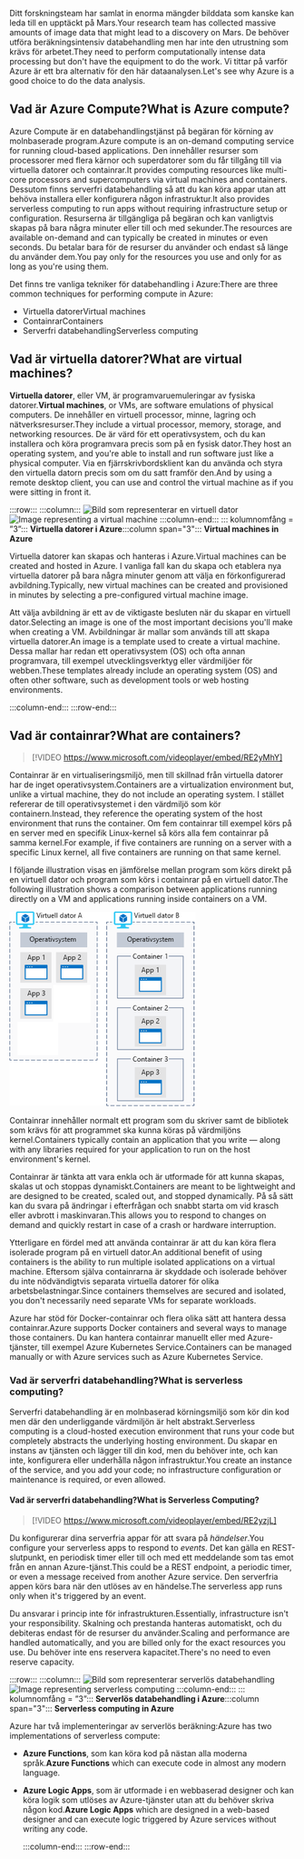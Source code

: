 <span data-ttu-id="f20c0-101">Ditt forskningsteam har samlat in enorma mängder bilddata som kanske kan leda till en upptäckt på Mars.</span><span class="sxs-lookup"><span data-stu-id="f20c0-101">Your research team has collected massive amounts of image data that might lead to a discovery on Mars.</span></span> <span data-ttu-id="f20c0-102">De behöver utföra beräkningsintensiv databehandling men har inte den utrustning som krävs för arbetet.</span><span class="sxs-lookup"><span data-stu-id="f20c0-102">They need to perform computationally intense data processing but don't have the equipment to do the work.</span></span> <span data-ttu-id="f20c0-103">Vi tittar på varför Azure är ett bra alternativ för den här dataanalysen.</span><span class="sxs-lookup"><span data-stu-id="f20c0-103">Let's see why Azure is a good choice to do the data analysis.</span></span>

## <a name="what-is-azure-compute"></a><span data-ttu-id="f20c0-104">Vad är Azure Compute?</span><span class="sxs-lookup"><span data-stu-id="f20c0-104">What is Azure compute?</span></span>
<span data-ttu-id="f20c0-105">Azure Compute är en databehandlingstjänst på begäran för körning av molnbaserade program.</span><span class="sxs-lookup"><span data-stu-id="f20c0-105">Azure compute is an on-demand computing service for running cloud-based applications.</span></span> <span data-ttu-id="f20c0-106">Den innehåller resurser som processorer med flera kärnor och superdatorer som du får tillgång till via virtuella datorer och containrar.</span><span class="sxs-lookup"><span data-stu-id="f20c0-106">It provides computing resources like multi-core processors and supercomputers via virtual machines and containers.</span></span> <span data-ttu-id="f20c0-107">Dessutom finns serverfri databehandling så att du kan köra appar utan att behöva installera eller konfigurera någon infrastruktur.</span><span class="sxs-lookup"><span data-stu-id="f20c0-107">It also provides serverless computing to run apps without requiring infrastructure setup or configuration.</span></span> <span data-ttu-id="f20c0-108">Resurserna är tillgängliga på begäran och kan vanligtvis skapas på bara några minuter eller till och med sekunder.</span><span class="sxs-lookup"><span data-stu-id="f20c0-108">The resources are available on-demand and can typically be created in minutes or even seconds.</span></span> <span data-ttu-id="f20c0-109">Du betalar bara för de resurser du använder och endast så länge du använder dem.</span><span class="sxs-lookup"><span data-stu-id="f20c0-109">You pay only for the resources you use and only for as long as you're using them.</span></span>

<span data-ttu-id="f20c0-110">Det finns tre vanliga tekniker för databehandling i Azure:</span><span class="sxs-lookup"><span data-stu-id="f20c0-110">There are three common techniques for performing compute in Azure:</span></span>

- <span data-ttu-id="f20c0-111">Virtuella datorer</span><span class="sxs-lookup"><span data-stu-id="f20c0-111">Virtual machines</span></span>
- <span data-ttu-id="f20c0-112">Containrar</span><span class="sxs-lookup"><span data-stu-id="f20c0-112">Containers</span></span>
- <span data-ttu-id="f20c0-113">Serverfri databehandling</span><span class="sxs-lookup"><span data-stu-id="f20c0-113">Serverless computing</span></span>

## <a name="what-are-virtual-machines"></a><span data-ttu-id="f20c0-114">Vad är virtuella datorer?</span><span class="sxs-lookup"><span data-stu-id="f20c0-114">What are virtual machines?</span></span>

<span data-ttu-id="f20c0-115">**Virtuella datorer**, eller VM, är programvaruemuleringar av fysiska datorer.</span><span class="sxs-lookup"><span data-stu-id="f20c0-115">**Virtual machines**, or VMs, are software emulations of physical computers.</span></span> <span data-ttu-id="f20c0-116">De innehåller en virtuell processor, minne, lagring och nätverksresurser.</span><span class="sxs-lookup"><span data-stu-id="f20c0-116">They include a virtual processor, memory, storage, and networking resources.</span></span> <span data-ttu-id="f20c0-117">De är värd för ett operativsystem, och du kan installera och köra programvara precis som på en fysisk dator.</span><span class="sxs-lookup"><span data-stu-id="f20c0-117">They host an operating system, and you're able to install and run software just like a physical computer.</span></span> <span data-ttu-id="f20c0-118">Via en fjärrskrivbordsklient kan du använda och styra den virtuella datorn precis som om du satt framför den.</span><span class="sxs-lookup"><span data-stu-id="f20c0-118">And by using a remote desktop client, you can use and control the virtual machine as if you were sitting in front it.</span></span>

:::row:::
  :::column:::
    <span data-ttu-id="f20c0-119">![Bild som representerar en virtuell dator](../media/2-vm.png)</span><span class="sxs-lookup"><span data-stu-id="f20c0-119">![Image representing a virtual machine](../media/2-vm.png)</span></span>
  :::column-end:::
    <span data-ttu-id="f20c0-120">::: kolumnomfång = ”3”::: **Virtuella datorer i Azure**</span><span class="sxs-lookup"><span data-stu-id="f20c0-120">:::column span="3"::: **Virtual machines in Azure**</span></span>

<span data-ttu-id="f20c0-121">Virtuella datorer kan skapas och hanteras i Azure.</span><span class="sxs-lookup"><span data-stu-id="f20c0-121">Virtual machines can be created and hosted in Azure.</span></span> <span data-ttu-id="f20c0-122">I vanliga fall kan du skapa och etablera nya virtuella datorer på bara några minuter genom att välja en förkonfigurerad avbildning.</span><span class="sxs-lookup"><span data-stu-id="f20c0-122">Typically, new virtual machines can be created and provisioned in minutes by selecting a pre-configured virtual machine image.</span></span>

<span data-ttu-id="f20c0-123">Att välja avbildning är ett av de viktigaste besluten när du skapar en virtuell dator.</span><span class="sxs-lookup"><span data-stu-id="f20c0-123">Selecting an image is one of the most important decisions you'll make when creating a VM.</span></span> <span data-ttu-id="f20c0-124">Avbildningar är mallar som används till att skapa virtuella datorer.</span><span class="sxs-lookup"><span data-stu-id="f20c0-124">An image is a template used to create a virtual machine.</span></span> <span data-ttu-id="f20c0-125">Dessa mallar har redan ett operativsystem (OS) och ofta annan programvara, till exempel utvecklingsverktyg eller värdmiljöer för webben.</span><span class="sxs-lookup"><span data-stu-id="f20c0-125">These templates already include an operating system (OS) and often other software, such as development tools or web hosting environments.</span></span>

  :::column-end:::
:::row-end:::

## <a name="what-are-containers"></a><span data-ttu-id="f20c0-126">Vad är containrar?</span><span class="sxs-lookup"><span data-stu-id="f20c0-126">What are containers?</span></span>

> [!VIDEO https://www.microsoft.com/videoplayer/embed/RE2yMhY]

<span data-ttu-id="f20c0-127">Containrar är en virtualiseringsmiljö, men till skillnad från virtuella datorer har de inget operativsystem.</span><span class="sxs-lookup"><span data-stu-id="f20c0-127">Containers are a virtualization environment but, unlike a virtual machine, they do not include an operating system.</span></span> <span data-ttu-id="f20c0-128">I stället refererar de till operativsystemet i den värdmiljö som kör containern.</span><span class="sxs-lookup"><span data-stu-id="f20c0-128">Instead, they reference the operating system of the host environment that runs the container.</span></span> <span data-ttu-id="f20c0-129">Om fem containrar till exempel körs på en server med en specifik Linux-kernel så körs alla fem containrar på samma kernel.</span><span class="sxs-lookup"><span data-stu-id="f20c0-129">For example, if five containers are running on a server with a specific Linux kernel, all five containers are running on that same kernel.</span></span>

<span data-ttu-id="f20c0-130">I följande illustration visas en jämförelse mellan program som körs direkt på en virtuell dator och program som körs i containrar på en virtuell dator.</span><span class="sxs-lookup"><span data-stu-id="f20c0-130">The following illustration shows a comparison between applications running directly on a VM and applications running inside containers on a VM.</span></span>

![En illustration som visar hur operativsystemet är en del av den virtuella datorn och inte en del av containern](../media/2-vm-versus-containers.png)

<span data-ttu-id="f20c0-132">Containrar innehåller normalt ett program som du skriver samt de bibliotek som krävs för att programmet ska kunna köras på värdmiljöns kernel.</span><span class="sxs-lookup"><span data-stu-id="f20c0-132">Containers typically contain an application that you write &mdash; along with any libraries required for your application to run on the host environment's kernel.</span></span>

<span data-ttu-id="f20c0-133">Containrar är tänkta att vara enkla och är utformade för att kunna skapas, skalas ut och stoppas dynamiskt.</span><span class="sxs-lookup"><span data-stu-id="f20c0-133">Containers are meant to be lightweight and are designed to be created, scaled out, and stopped dynamically.</span></span> <span data-ttu-id="f20c0-134">På så sätt kan du svara på ändringar i efterfrågan och snabbt starta om vid krasch eller avbrott i maskinvaran.</span><span class="sxs-lookup"><span data-stu-id="f20c0-134">This allows you to respond to changes on demand and quickly restart in case of a crash or hardware interruption.</span></span>

<span data-ttu-id="f20c0-135">Ytterligare en fördel med att använda containrar är att du kan köra flera isolerade program på en virtuell dator.</span><span class="sxs-lookup"><span data-stu-id="f20c0-135">An additional benefit of using containers is the ability to run multiple isolated applications on a virtual machine.</span></span> <span data-ttu-id="f20c0-136">Eftersom själva containrarna är skyddade och isolerade behöver du inte nödvändigtvis separata virtuella datorer för olika arbetsbelastningar.</span><span class="sxs-lookup"><span data-stu-id="f20c0-136">Since containers themselves are secured and isolated, you don't necessarily need separate VMs for separate workloads.</span></span>

<span data-ttu-id="f20c0-137">Azure har stöd för Docker-containrar och flera olika sätt att hantera dessa containrar.</span><span class="sxs-lookup"><span data-stu-id="f20c0-137">Azure supports Docker containers and several ways to manage those containers.</span></span> <span data-ttu-id="f20c0-138">Du kan hantera containrar manuellt eller med Azure-tjänster, till exempel Azure Kubernetes Service.</span><span class="sxs-lookup"><span data-stu-id="f20c0-138">Containers can be managed manually or with Azure services such as Azure Kubernetes Service.</span></span>

### <a name="what-is-serverless-computing"></a><span data-ttu-id="f20c0-139">Vad är serverfri databehandling?</span><span class="sxs-lookup"><span data-stu-id="f20c0-139">What is serverless computing?</span></span>

<span data-ttu-id="f20c0-140">Serverfri databehandling är en molnbaserad körningsmiljö som kör din kod men där den underliggande värdmiljön är helt abstrakt.</span><span class="sxs-lookup"><span data-stu-id="f20c0-140">Serverless computing is a cloud-hosted execution environment that runs your code but completely abstracts the underlying hosting environment.</span></span> <span data-ttu-id="f20c0-141">Du skapar en instans av tjänsten och lägger till din kod, men du behöver inte, och kan inte, konfigurera eller underhålla någon infrastruktur.</span><span class="sxs-lookup"><span data-stu-id="f20c0-141">You create an instance of the service, and you add your code; no infrastructure configuration or maintenance is required, or even allowed.</span></span>

#### <a name="what-is-serverless-computing"></a><span data-ttu-id="f20c0-142">Vad är serverfri databehandling?</span><span class="sxs-lookup"><span data-stu-id="f20c0-142">What is Serverless Computing?</span></span>

> [!VIDEO https://www.microsoft.com/videoplayer/embed/RE2yzjL]

<span data-ttu-id="f20c0-143">Du konfigurerar dina serverfria appar för att svara på _händelser_.</span><span class="sxs-lookup"><span data-stu-id="f20c0-143">You configure your serverless apps to respond to _events_.</span></span> <span data-ttu-id="f20c0-144">Det kan gälla en REST-slutpunkt, en periodisk timer eller till och med ett meddelande som tas emot från en annan Azure-tjänst.</span><span class="sxs-lookup"><span data-stu-id="f20c0-144">This could be a REST endpoint, a periodic timer, or even a message received from another Azure service.</span></span> <span data-ttu-id="f20c0-145">Den serverfria appen körs bara när den utlöses av en händelse.</span><span class="sxs-lookup"><span data-stu-id="f20c0-145">The serverless app runs only when it's triggered by an event.</span></span>

<span data-ttu-id="f20c0-146">Du ansvarar i princip inte för infrastrukturen.</span><span class="sxs-lookup"><span data-stu-id="f20c0-146">Essentially, infrastructure isn't your responsibility.</span></span> <span data-ttu-id="f20c0-147">Skalning och prestanda hanteras automatiskt, och du debiteras endast för de resurser du använder.</span><span class="sxs-lookup"><span data-stu-id="f20c0-147">Scaling and performance are handled automatically, and you are billed only for the exact resources you use.</span></span> <span data-ttu-id="f20c0-148">Du behöver inte ens reservera kapacitet.</span><span class="sxs-lookup"><span data-stu-id="f20c0-148">There's no need to even reserve capacity.</span></span>

:::row:::
  :::column:::
    <span data-ttu-id="f20c0-149">![Bild som representerar serverlös databehandling](../media/2-serverless.png)</span><span class="sxs-lookup"><span data-stu-id="f20c0-149">![Image representing serverless computing](../media/2-serverless.png)</span></span>
  :::column-end:::
    <span data-ttu-id="f20c0-150">::: kolumnomfång = ”3”::: **Serverlös databehandling i Azure**</span><span class="sxs-lookup"><span data-stu-id="f20c0-150">:::column span="3"::: **Serverless computing in Azure**</span></span>

<span data-ttu-id="f20c0-151">Azure har två implementeringar av serverlös beräkning:</span><span class="sxs-lookup"><span data-stu-id="f20c0-151">Azure has two implementations of serverless compute:</span></span>

- <span data-ttu-id="f20c0-152">**Azure Functions**, som kan köra kod på nästan alla moderna språk.</span><span class="sxs-lookup"><span data-stu-id="f20c0-152">**Azure Functions** which can execute code in almost any modern language.</span></span>
- <span data-ttu-id="f20c0-153">**Azure Logic Apps**, som är utformade i en webbaserad designer och kan köra logik som utlöses av Azure-tjänster utan att du behöver skriva någon kod.</span><span class="sxs-lookup"><span data-stu-id="f20c0-153">**Azure Logic Apps** which are designed in a web-based designer and can execute logic triggered by Azure services without writing any code.</span></span>

  :::column-end:::
:::row-end:::